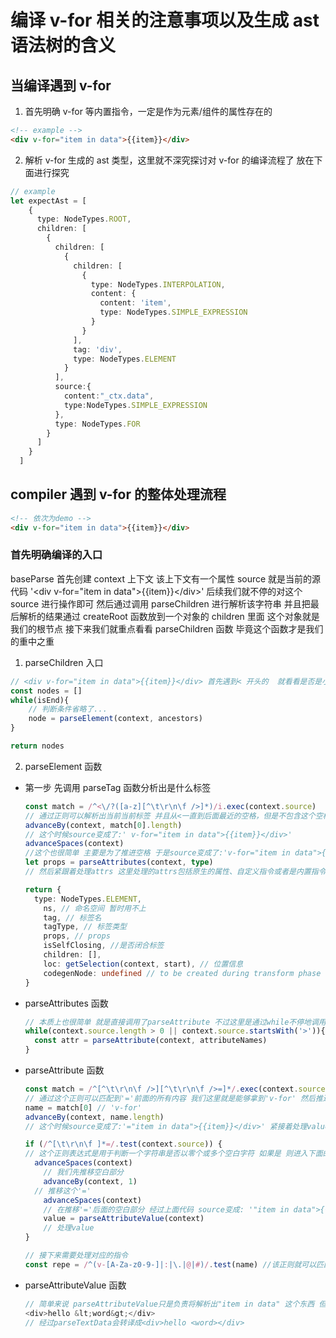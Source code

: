 # 编译 v-for 相关的注意事项以及生成 ast 语法树的含义

## 当编译遇到 v-for

1. 首先明确 v-for 等内置指令，一定是作为元素/组件的属性存在的

```html
<!-- example -->
<div v-for="item in data">{{item}}</div>
```

2. 解析 v-for 生成的 ast 类型，这里就不深究探讨对 v-for 的编译流程了 放在下面进行探究

```TypeScript
// example
let expectAst = [
    {
      type: NodeTypes.ROOT,
      children: [
        {
          children: [
            {
              children: [
                {
                  type: NodeTypes.INTERPOLATION,
                  content: {
                    content: 'item',
                    type: NodeTypes.SIMPLE_EXPRESSION
                  }
                }
              ],
              tag: 'div',
              type: NodeTypes.ELEMENT
            }
          ],
          source:{
            content:"_ctx.data",
            type:NodeTypes.SIMPLE_EXPRESSION
          },
          type: NodeTypes.FOR
        }
      ]
    }
  ]


```

## compiler 遇到 v-for 的整体处理流程

```html
<!-- 依次为demo -->
<div v-for="item in data">{{item}}</div>
```

### 首先明确编译的入口

baseParse 首先创建 context 上下文 该上下文有一个属性 source 就是当前的源代码 '\<div v-for="item in data">{{item}}<\/div>' 后续我们就不停的对这个 source 进行操作即可 然后通过调用 parseChildren 进行解析该字符串 并且把最后解析的结果通过 createRoot 函数放到一个对象的 children 里面 这个对象就是我们的根节点 接下来我们就重点看看 parseChildren 函数 毕竟这个函数才是我们的重中之重

1. parseChildren 入口

  ~~~typescript
  // <div v-for="item in data">{{item}}</div> 首先遇到< 开头的  就看看是否是小写字母a-z 如果是的话 则作为element元素 走parseElement逻辑 我们这里明显是成立的
  const nodes = []
  while(isEnd){
      // 判断条件省略了...
      node = parseElement(context, ancestors)
  }
  
  return nodes
  ~~~

2. parseElement 函数

- 第一步 先调用 parseTag 函数分析出是什么标签

  ```typescript
  const match = /^<\/?([a-z][^\t\r\n\f />]*)/i.exec(context.source)
  // 通过正则可以解析出当前当前标签 并且从<一直到后面最近的空格，但是不包含这个空格(<div) 然后调用advanceBy函数进行推进 注意 我们会一直操作context.source这个属性 我们整个流程都是操作的这个源代码
  advanceBy(context, match[0].length)
  // 这个时候source变成了:' v-for="item in data">{{item}}</div>'
  advanceSpaces(context)
  //这个也很简单 主要是为了推进空格 于是source变成了:'v-for="item in data">{{item}}</div>'
  let props = parseAttributes(context, type)
  // 然后紧跟着处理attrs 这里处理的attrs包括原生的属性、自定义指令或者是内置指令
  
  return {
  	type: NodeTypes.ELEMENT,
      ns, // 命名空间 暂时用不上
      tag, // 标签名
      tagType, // 标签类型
      props, // props
      isSelfClosing, //是否闭合标签
      children: [], 
      loc: getSelection(context, start), // 位置信息
      codegenNode: undefined // to be created during transform phase
  }
  ```
  
- parseAttributes 函数

  ~~~typescript
  // 本质上也很简单 就是直接调用了parseAttribute 不过这里是通过while不停地调用 因为我们没办法确定用户到底写了多少属性 我们需要拿到所有的属性
  while(context.source.length > 0 || context.source.startsWith('>')){
  	const attr = parseAttribute(context, attributeNames)
  }
  ~~~

- parseAttribute 函数

  ~~~typescript
  const match = /^[^\t\r\n\f />][^\t\r\n\f />=]*/.exec(context.source)
  // 通过这个正则可以匹配到'='前面的所有内容 我们这里就是能够拿到'v-for' 然后推进对应长度(这里就是v-for这个字符串的长度)
  name = match[0] // 'v-for'
  advanceBy(context, name.length)
  // 这个时候source变成了:'="item in data">{{item}}</div>' 紧接着处理value
  
  if (/^[\t\r\n\f ]*=/.test(context.source)) {
  // 这个正则表达式是用于判断一个字符串是否以零个或多个空白字符 如果是 则进入下面的代码
  	advanceSpaces(context)
      // 我们先推移空白部分
      advanceBy(context, 1)
  	// 推移这个'='
      advanceSpaces(context)
      // 在推移'='后面的空白部分 经过上面代码 source变成: '"item in data">{{item}}</div>'
      value = parseAttributeValue(context)
      // 处理value   
  }
  
  // 接下来需要处理对应的指令
  const repe = /^(v-[A-Za-z0-9-]|:|\.|@|#)/.test(name) //该正则就可以匹配以v-开头的指令 因为我们保存的name是属性的key，他可能是class、id、type等原生element的属性 我们需要在这里加以区分
  ~~~

- parseAttributeValue 函数

  ~~~typescript
  // 简单来说 parseAttributeValue只是负责将解析出"item in data" 这个东西 但是vue源码内部还多做了一个事情 就是做完以上的事情之后还在这里调用了parseTextData 该函数的处理逻辑只是单纯的处理几个html的实体编码 比如说
  <div>hello &lt;word&gt;</div>
  // 经过parseTextData会转译成<div>hello <word></div>
  ~~~

  
